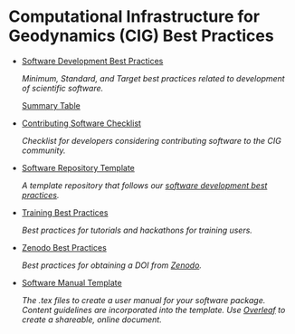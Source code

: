 # Computational Infrastructure for Geodynamics (CIG) Best Practices

* [Software Development Best Practices](SoftwareDevelopmentBestPractices.md)

  *Minimum, Standard, and Target best practices related to development of scientific software.*

  [Summary Table](SoftwareDevelopmentBestPracticesTable.md)

* [Contributing Software Checklist](ContributingChecklist.md)

  *Checklist for developers considering contributing software to the CIG community.*

* [Software Repository Template](https://github.com/geodynamics/software_template)

  *A template repository that follows our [software development best practices](SoftwareDevelopmentBestPractices.md).*

* [Training Best Practices](TrainingBestPractices.md)

  *Best practices for tutorials and hackathons for training users.*

* [Zenodo Best Practices](ZenodoBestPractices.md)

  *Best practices for obtaining a DOI from [Zenodo](https://zenodo.org/).*

* [Software Manual Template](software_manual_template/)

  *The .tex files to create a user manual for your software package.
  Content guidelines are incorporated into the template.
  Use [Overleaf](www.overleaf.com) to create a shareable, online document.*

